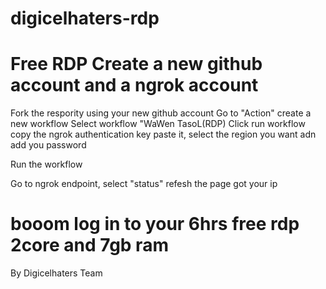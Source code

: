 # digicelhaters-rdp
Free RDP
Create a new github account and
a ngrok account
=========================
Fork the respority using your new github account
Go to "Action" create a new workflow
Select workflow "WaWen TasoL(RDP)
Click run workflow
copy the ngrok authentication key
paste it, select the region you want adn add you password

Run the workflow

Go to ngrok endpoint, select "status" refesh the page got your ip 

booom log in to your 6hrs free rdp 2core and 7gb ram
============================

By Digicelhaters Team
